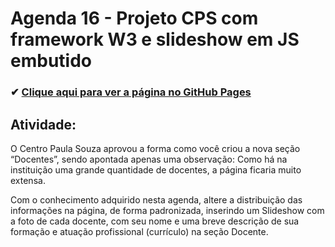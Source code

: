 # Agenda 16 - Projeto CPS com framework W3 e slideshow em JS embutido 

### ✔ [Clique aqui para ver a página no GitHub Pages](https://geovanaborba.github.io/Projetos-ETEC_Desenvolvimento-de-Sistemas/HTML-CSS/Projeto%20CPS%20com%20W3%20e%20slideshow%20-%20Agenda%2016/#home)

## Atividade:

O Centro Paula Souza aprovou a forma como você criou a nova seção “Docentes”, sendo apontada apenas uma observação: Como há na instituição uma grande quantidade de docentes, a página ficaria muito extensa.

Com o conhecimento adquirido nesta agenda, altere a distribuição das informações na página, de forma padronizada, inserindo um Slideshow com a foto de cada docente, com seu nome e uma breve descrição de sua formação e atuação profissional (currículo) na seção Docente.


